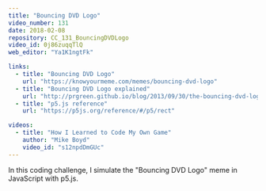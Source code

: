 ```yaml
---
title: "Bouncing DVD Logo"
video_number: 131
date: 2018-02-08
repository: CC_131_BouncingDVDLogo
video_id: 0j86zuqqTlQ
web_editor: "Ya1K1ngtFk"

links:
  - title: "Bouncing DVD Logo"
    url: "https://knowyourmeme.com/memes/bouncing-dvd-logo"
  - title: "Bouncing DVD Logo explained"
    url: "http://prgreen.github.io/blog/2013/09/30/the-bouncing-dvd-logo-explained/"
  - title: "p5.js reference"
    url: "https://p5js.org/reference/#/p5/rect"

videos:
  - title: "How I Learned to Code My Own Game"
    author: "Mike Boyd"
    video_id: "s12npdDmGUc"
---
```


In this coding challenge, I simulate the "Bouncing DVD Logo" meme in JavaScript with p5.js.
